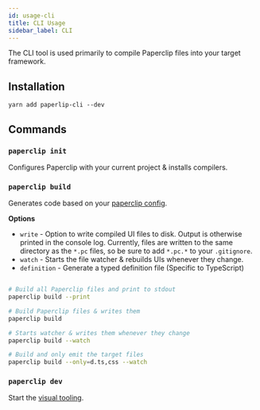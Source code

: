 ```yaml
---
id: usage-cli
title: CLI Usage
sidebar_label: CLI
---
```


The CLI tool is used primarily to compile Paperclip files into your target framework. 

## Installation

`yarn add paperlip-cli --dev`

## Commands

### `paperclip init`

Configures Paperclip with your current project & installs compilers.

### `paperclip build`

Generates code based on your [paperclip config](configure-paperclip.md). 

**Options**

- `write` - Option to write compiled UI files to disk. Output is otherwise printed in the console log. Currently, files are written to the same directory as the `*.pc` files, so be sure to add `*.pc.*` to your `.gitignore`.
- `watch` - Starts the file watcher & rebuilds UIs whenever they change.
- `definition` - Generate a typed definition file (Specific to TypeScript)

```sh

# Build all Paperclip files and print to stdout
paperclip build --print

# Build Paperclip files & writes them
paperclip build

# Starts watcher & writes them whenever they change
paperclip build --watch

# Build and only emit the target files
paperclip build --only=d.ts,css --watch
```

### `paperclip dev`

Start the [visual tooling](visual-tooling.md). 

